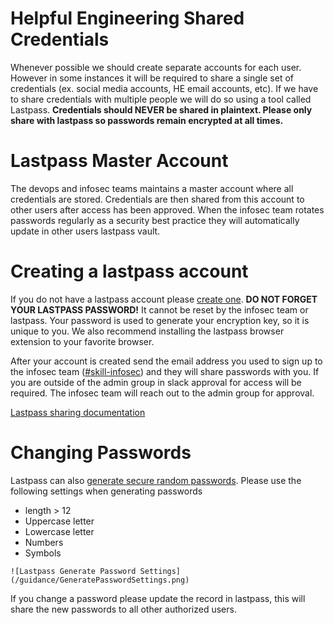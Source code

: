 # Helpful Engineering Shared Credentials

Whenever possible we should create separate accounts for each user.  However in some instances it will be required to share a single set of credentials (ex. social media accounts, HE email accounts, etc).  If we have to share credentials with multiple people we will do so using a tool called Lastpass.  **Credentials should NEVER be shared in plaintext.  Please only share with lastpass so passwords remain encrypted at all times.**

# Lastpass Master Account
The devops and infosec teams maintains a master account where all credentials are stored.  Credentials are then shared from this account to other users after access has been approved.  When the infosec team rotates passwords regularly as a security best practice they will automatically update in other users lastpass vault.  

# Creating a lastpass account
If you do not have a lastpass account please [create one](https://lastpass.com/create-account.php).  **DO NOT FORGET YOUR LASTPASS PASSWORD!**  It cannot be reset by the infosec team or lastpass.  Your password is used to generate your encryption key, so it is unique to you.  We also recommend installing the lastpass browser extension to your favorite browser.

After your account is created send the email address you used to sign up to the infosec team ([#skill-infosec](https://app.slack.com/client/TUTSYURT3/CV4TYGC1Z)) and they will share passwords with you.  If you are outside of the admin group in slack approval for access will be required.  The infosec team will reach out to the admin group for approval. 

[Lastpass sharing documentation](https://helpdesk.lastpass.com/sharing-4-0/)

# Changing Passwords
Lastpass can also [generate secure random passwords](https://helpdesk.lastpass.com/generating-a-password/).  Please use the following settings when generating passwords

 - length > 12
 - Uppercase letter
 - Lowercase letter
 - Numbers
 - Symbols
```
![Lastpass Generate Password Settings](/guidance/GeneratePasswordSettings.png)
```

If you change a password please update the record in lastpass, this will share the new passwords to all other authorized users.